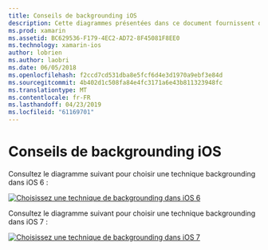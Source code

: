 ```yaml
---
title: Conseils de backgrounding iOS
description: Cette diagrammes présentées dans ce document fournissent des conseils sur laquelle de nombreuses options de backgrounding du iOS doivent être choisi pour un besoin spécifique.
ms.prod: xamarin
ms.assetid: BC629536-F179-4EC2-AD72-8F45081F8EE0
ms.technology: xamarin-ios
author: lobrien
ms.author: laobri
ms.date: 06/05/2018
ms.openlocfilehash: f2ccd7cd531dba8e5fcf6d4e3d1970a9ebf3e84d
ms.sourcegitcommit: 4b402d1c508fa84e4fc3171a6e43b811323948fc
ms.translationtype: MT
ms.contentlocale: fr-FR
ms.lasthandoff: 04/23/2019
ms.locfileid: "61169701"
---
```

# <a name="ios-backgrounding-guidance"></a>Conseils de backgrounding iOS

Consultez le diagramme suivant pour choisir une technique backgrounding dans iOS 6 :

 [![](ios-backgrounding-guidance-images/image10.png "Choisissez une technique de backgrounding dans iOS 6")](ios-backgrounding-guidance-images/image10.png#lightbox)

Consultez le diagramme suivant pour choisir une technique backgrounding dans iOS 7 :

 [![](ios-backgrounding-guidance-images/image10b.png "Choisissez une technique de backgrounding dans iOS 7")](ios-backgrounding-guidance-images/image10b.png#lightbox)

